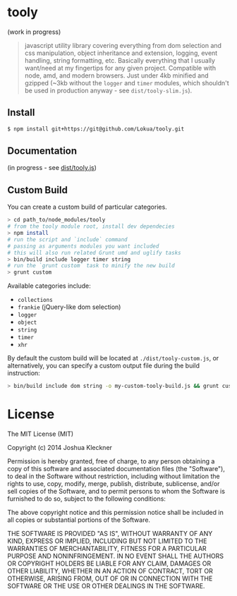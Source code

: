 # tooly

(work in progress)

> javascript utility library covering everything from dom selection and css manipulation,
> object inheritance and extension, logging, event handling, string formatting, etc. 
> Basically everything that I usually want/need at my fingertips for any given project.
> Compatible with node, amd, and modern browsers. 
> Just under 4kb minified and gzipped 
> (~3kb without the `logger` and `timer` modules, 
> which shouldn't be used in production anyway - see `dist/tooly-slim.js`). 

## Install

```bash
$ npm install git+https://git@github.com/Lokua/tooly.git
```

## Documentation

(in progress - see [dist/tooly.js](dist/tooly.js))

## Custom Build
  
You can create a custom build of particular categories.

```bash
> cd path_to/node_modules/tooly
# from the tooly module root, install dev dependecies
> npm install
# run the script and `include` command
# passing as arguments modules you want included 
# this will also run related Grunt umd and uglify tasks
> bin/build include logger timer string
# run the `grunt custom` task to minify the new build
> grunt custom
```

Available categories include:
+ `collections`
+ `frankie` (jQuery-like dom selection)
+ `logger`
+ `object` 
+ `string`
+ `timer` 
+ `xhr`

By default the custom build will be located at `./dist/tooly-custom.js`, or alternatively, you
can specify a custom output file during the build instruction:

```bash
> bin/build include dom string -o my-custom-tooly-build.js && grunt custom
```

# License

The MIT License (MIT)

Copyright (c) 2014 Joshua Kleckner

Permission is hereby granted, free of charge, to any person obtaining a copy
of this software and associated documentation files (the "Software"), to deal
in the Software without restriction, including without limitation the rights
to use, copy, modify, merge, publish, distribute, sublicense, and/or sell
copies of the Software, and to permit persons to whom the Software is
furnished to do so, subject to the following conditions:

The above copyright notice and this permission notice shall be included in
all copies or substantial portions of the Software.

THE SOFTWARE IS PROVIDED "AS IS", WITHOUT WARRANTY OF ANY KIND, EXPRESS OR
IMPLIED, INCLUDING BUT NOT LIMITED TO THE WARRANTIES OF MERCHANTABILITY,
FITNESS FOR A PARTICULAR PURPOSE AND NONINFRINGEMENT. IN NO EVENT SHALL THE
AUTHORS OR COPYRIGHT HOLDERS BE LIABLE FOR ANY CLAIM, DAMAGES OR OTHER
LIABILITY, WHETHER IN AN ACTION OF CONTRACT, TORT OR OTHERWISE, ARISING FROM,
OUT OF OR IN CONNECTION WITH THE SOFTWARE OR THE USE OR OTHER DEALINGS IN
THE SOFTWARE.